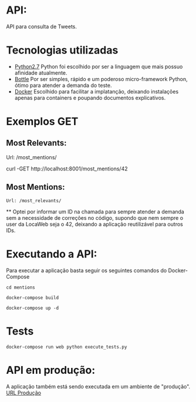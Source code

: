 # API:
API para consulta de Tweets.

  
# Tecnologias utilizadas

- [Python2.7](https://www.python.org)
Python foi escolhido por ser a linguagem que mais possuo afinidade atualmente.
- [Bottle](https://bottlepy.org/docs/dev/)
Por ser simples, rápido e um poderoso micro-framework Python, ótimo para atender a demanda do teste.
- [Docker](https://www.docker.com/)
Escolhido para facilitar a implatanção, deixando instalações apenas para containers e poupando documentos explicativos.


# Exemplos GET

## Most Relevants:
Url: /most_mentions/<id>

curl -GET http://localhost:8001/most_mentions/42

## Most Mentions:
<code>Url: /most_relevants/<id></code>

** Optei por informar um ID na chamada para sempre atender a demanda sem a necessidade de correções no código, supondo que nem sempre o user da LocaWeb seja o 42, deixando a aplicação reutilizável para outros IDs.


# Executando a API:
Para executar a aplicação basta seguir os seguintes comandos do Docker-Compose

```
cd mentions
```
```
docker-compose build
```
```
docker-compose up -d
```

# Tests
```
docker-compose run web python execute_tests.py
```

# API em produção:
A aplicação também está sendo executada em um ambiente de "produção".
<a href="http://198.199.65.250:8001/most_mentions/42">URL Produção</a>
